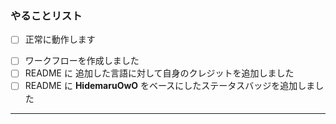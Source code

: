 ### やることリスト
- [ ] 正常に動作します
<!-- 新しい Hello World!! を追加した場合 -->
- [ ] ワークフローを作成しました
- [ ] README に 追加した言語に対して自身のクレジットを追加しました
- [ ] README に **HidemaruOwO** をベースにしたステータスバッジを追加しました

---

<!-- ここから下に詳細などを書き込んでください -->
